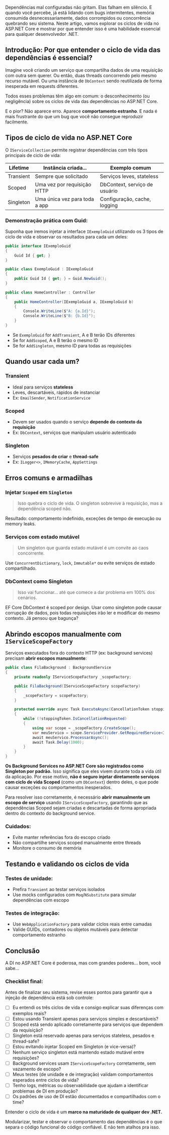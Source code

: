 Dependências mal configuradas não gritam. Elas falham em silêncio. E quando você percebe, já está lidando com bugs intermitentes, memória consumida desnecessariamente, dados corrompidos ou concorrência quebrando seu sistema. Neste artigo, vamos explorar os ciclos de vida no ASP.NET Core e mostrar por que entender isso é uma habilidade essencial para qualquer desenvolvedor .NET.

## Introdução: Por que entender o ciclo de vida das dependências é essencial?

Imagine você criando um serviço que compartilha dados de uma requisição com outra sem querer. Ou então, duas threads concorrendo pelo mesmo recurso mutável. Ou uma instância de `DbContext` sendo reutilizada de forma inesperada em requests diferentes. 

Todos esses problemas têm algo em comum: o desconhecimento (ou negligência) sobre os ciclos de vida das dependências no ASP.NET Core.

E o pior? Não aparece erro. Aparece **comportamento estranho**. E nada é mais frustrante do que um bug que você não consegue reproduzir facilmente.

## Tipos de ciclo de vida no ASP.NET Core

O `IServiceCollection` permite registrar dependências com três tipos principais de ciclo de vida:

<table>
  <thead>
    <tr>
      <th>Lifetime</th>
      <th>Instância criada...</th>
      <th>Exemplo comum</th>
    </tr>
  </thead>
  <tbody>
    <tr>
      <td>Transient</td>
      <td>Sempre que solicitado</td>
      <td>Serviços leves, stateless</td>
    </tr>
    <tr>
      <td>Scoped</td>
      <td>Uma vez por requisição HTTP</td>
      <td>DbContext, serviço de usuário</td>
    </tr>
    <tr>
      <td>Singleton</td>
      <td>Uma única vez para toda a app</td>
      <td>Configuração, cache, logging</td>
    </tr>
  </tbody>
</table>


### Demonstração prática com Guid:

Suponha que iremos injetar a interface `IExemploGuid` utilizando os 3 tipos de ciclo de vida e observar os resultados para cada um deles:

```csharp
public interface IExemploGuid
{
    Guid Id { get; }
}

public class ExemploGuid : IExemploGuid
{
    public Guid Id { get; } = Guid.NewGuid();
}

public class HomeController : Controller
{
    public HomeController(IExemploGuid a, IExemploGuid b)
    {
        Console.WriteLine($"A: {a.Id}");
        Console.WriteLine($"B: {b.Id}");
    }
}
```

- Se `ExemploGuid` for `AddTransient`, A e B terão IDs diferentes
- Se for `AddScoped`, A e B terão o mesmo ID
- Se for `AddSingleton`, mesmo ID para todas as requisições

## Quando usar cada um?

### Transient

- Ideal para serviços **stateless**
- Leves, descartáveis, rápidos de instanciar
- Ex: `EmailSender`, `NotificationService`

### Scoped

- Devem ser usados quando o serviço **depende do contexto da requisição**
- Ex: `DbContext`, serviços que manipulam usuário autenticado

### Singleton

- Serviços **pesados de criar** e **thread-safe**
- Ex: `ILogger<>`, `IMemoryCache`, `AppSettings`

## Erros comuns e armadilhas

### Injetar `Scoped` em `Singleton`

> Isso quebra o ciclo de vida. O singleton sobrevive à requisição, mas a dependência scoped não.
> 

Resultado: comportamento indefinido, exceções de tempo de execução ou memory leaks.

### Serviços com estado mutável

> Um singleton que guarda estado mutável é um convite ao caos concorrente.
> 

Use `ConcurrentDictionary`, `lock`, `Immutable*` ou evite serviços de estado compartilhado.

### DbContext como Singleton

> Isso vai funcionar... até que comece a dar problema em 100% dos cenários.
> 

EF Core DbContext é scoped por design. Usar como singleton pode causar corrupção de dados, pois todas requisições irão ler e modificar do mesmo contexto. Já pensou que bagunça?

## Abrindo escopos manualmente com `IServiceScopeFactory`

Serviços executados fora do contexto HTTP (ex: background services) precisam **abrir escopos manualmente**:

```csharp
public class FilaBackground : BackgroundService
{
    private readonly IServiceScopeFactory _scopeFactory;

    public FilaBackground(IServiceScopeFactory scopeFactory)
    {
        _scopeFactory = scopeFactory;
    }

    protected override async Task ExecuteAsync(CancellationToken stoppingToken)
    {
        while (!stoppingToken.IsCancellationRequested)
        {
            using var scope = _scopeFactory.CreateScope();
            var meuServico = scope.ServiceProvider.GetRequiredService<IMeuServico>();
            await meuServico.ProcessarAsync();
            await Task.Delay(1000);
        }
    }
}
```

**Os Background Services no ASP.NET Core são registrados como Singleton por padrão.** 
Isso significa que eles vivem durante toda a vida útil da aplicação. Por esse motivo, **não é seguro injetar diretamente serviços com ciclo de vida Scoped** (como um `DbContext`) dentro deles, o que pode causar exceções ou comportamentos inesperados.

Para resolver isso corretamente, é necessário **abrir manualmente um escopo de serviço** usando `IServiceScopeFactory`, garantindo que as dependências Scoped sejam criadas e descartadas de forma apropriada dentro do contexto do background service.

### Cuidados:

- Evite manter referências fora do escopo criado
- Não compartilhe serviços scoped manualmente entre threads
- Monitore o consumo de memória

## Testando e validando os ciclos de vida

### Testes de unidade:

- Prefira `Transient` ao testar serviços isolados
- Use mocks configurados com `Moq`/`NSubstitute` para simular dependências com escopo

### Testes de integração:

- Use `WebApplicationFactory` para validar ciclos reais entre camadas
- Valide GUIDs, contadores ou objetos mutáveis para detectar comportamento estranho

## Conclusão

A DI no ASP.NET Core é poderosa, mas com grandes poderes... bom, você sabe…

### Checklist final:

Antes de finalizar seu sistema, revise esses pontos para garantir que a injeção de dependência está sob controle:

- [ ]  Eu entendi os três ciclos de vida e consigo explicar suas diferenças com exemplos reais?
- [ ]  Estou usando Transient apenas para serviços simples e descartáveis?
- [ ]  Scoped está sendo aplicado corretamente para serviços que dependem da requisição?
- [ ]  Singleton está reservado apenas para serviços stateless, pesados e thread-safe?
- [ ]  Estou evitando injetar Scoped em Singleton (e vice-versa)?
- [ ]  Nenhum serviço singleton está mantendo estado mutável entre requisições?
- [ ]  Background services usam `IServiceScopeFactory` corretamente, sem vazamento de escopo?
- [ ]  Meus testes (de unidade e de integração) validam comportamentos esperados entre ciclos de vida?
- [ ]  Tenho logs, métricas ou observabilidade que ajudam a identificar problemas de DI em produção?
- [ ]  Os padrões de uso de DI estão documentados e compartilhados com o time?

Entender o ciclo de vida é um **marco na maturidade de qualquer dev .NET.** 

Modularizar, testar e observar o comportamento das dependências é o que separa o código funcional do código confiável. E não tem atalhos pra isso.
